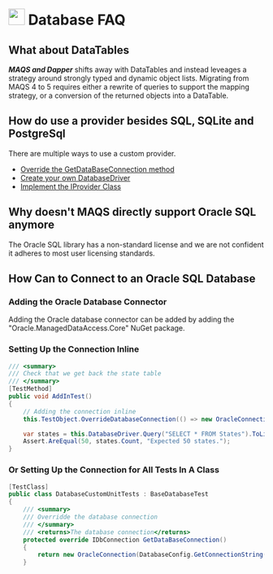 # <img src="resources/maqslogo.ico" height="32" width="32"> Database FAQ

## What about DataTables
***MAQS and Dapper*** shifts away with DataTables and instead leveages a strategy around strongly typed and dynamic object lists. Migrating from MAQS 4 to 5 requires either a rewrite of queries to support the mapping strategy, or a conversion of the returned objects into a DataTable.

## How do use a provider besides SQL, SQLite and PostgreSql
There are multiple ways to use a custom provider. 

* [Override the GetDataBaseConnection method](MAQS_8/Database/DatabaseBaseTest.md)
* [Create your own DatabaseDriver](MAQS_8/Database/DatabaseDriver.md)
* [Implement the IProvider Class](MAQS_8/Database/DatabaseProviders.md)

## Why doesn't MAQS directly support Oracle SQL anymore
The Oracle SQL library has a non-standard license and we are not confident it adheres to most user licensing standards.

## How Can to Connect to an Oracle SQL Database
 
### Adding the Oracle Database Connector
Adding the Oracle database connector can be added by adding the "Oracle.ManagedDataAccess.Core"  NuGet package.
### Setting Up the Connection Inline
```csharp
/// <summary>
/// Check that we get back the state table
/// </summary>
[TestMethod]
public void AddInTest()
{
    // Adding the connection inline
    this.TestObject.OverrideDatabaseConnection(() => new OracleConnection(DatabaseConfig.GetConnectionString()));

    var states = this.DatabaseDriver.Query("SELECT * FROM States").ToList();
    Assert.AreEqual(50, states.Count, "Expected 50 states.");
}
```

### Or Setting Up the Connection for All Tests In A Class
```csharp
[TestClass]
public class DatabaseCustomUnitTests : BaseDatabaseTest
{
    /// <summary>
    /// Overridde the database connection
    /// </summary>
    /// <returns>The database connection</returns>
    protected override IDbConnection GetDataBaseConnection()
    {
        return new OracleConnection(DatabaseConfig.GetConnectionString());
    }
```